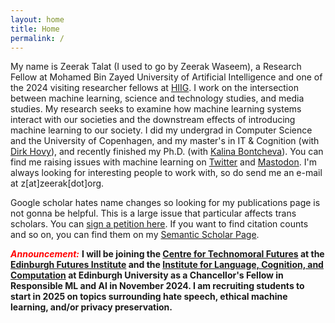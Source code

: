 ```yaml
---
layout: home
title: Home
permalink: /
---
```


My name is Zeerak Talat (I used to go by Zeerak Waseem), a Research Fellow at Mohamed Bin Zayed University of Artificial Intelligence and one of the 2024 visiting researcher fellows at [HIIG](https://hiig.de/).
I work on the intersection between machine learning, science and technology studies, and media studies.
My research seeks to examine how machine learning systems interact with our societies and the downstream effects of introducing machine learning to our society.
I did my undergrad in Computer Science and the University of Copenhagen, and my master's in IT & Cognition (with [Dirk Hovy](dirkhovy.com)), and recently finished my Ph.D. (with [Kalina Bontcheva](https://www.sheffield.ac.uk/dcs/people/academic/kalina-bontcheva)).
You can find me raising issues with machine learning on [Twitter](https://twitter.com/ZeerakTalat) and [Mastodon](https://mastodon.social/@zeerak).
I'm always looking for interesting people to work with, so do send me an e-mail at z[at]zeerak[dot]org.

Google scholar hates name changes so looking for my publications page is not gonna be helpful. This is a large issue that particular affects trans scholars. You can [sign a petition here](https://scholar.hasfailed.us/). If you want to find citation counts and so on, you can find them on my [Semantic Scholar Page](https://www.semanticscholar.org/author/Zeerak-Talat/2138053020).

<em><strong><font color="red">Announcement:</font></strong></em> <b>I  will be joining the [Centre for Technomoral Futures](https://www.technomoralfutures.uk) at the [Edinburgh Futures Institute](https://efi.ed.ac.uk) and the [Institute for Language, Cognition, and Computation](https://web.inf.ed.ac.uk/ilcc) at Edinburgh University as a Chancellor's Fellow in Responsible ML and AI in November 2024. I am recruiting students to start in 2025 on topics surrounding hate speech, ethical machine learning, and/or privacy preservation.</b>
